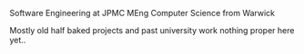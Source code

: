 Software Engineering at JPMC
MEng Computer Science from Warwick

Mostly old half baked projects and past university work nothing proper here yet..
<!---
james-a-page/james-a-page is a ✨ special ✨ repository because its `README.md` (this file) appears on your GitHub profile.
You can click the Preview link to take a look at your changes.
--->
